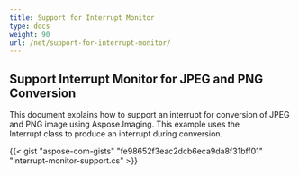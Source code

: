 ```yaml
---
title: Support for Interrupt Monitor
type: docs
weight: 90
url: /net/support-for-interrupt-monitor/
---
```


## **Support Interrupt Monitor for JPEG and PNG Conversion**
This document explains how to support an interrupt for conversion of JPEG and PNG image using Aspose.Imaging. This example uses the Interrupt class to produce an interrupt during conversion.

{{< gist "aspose-com-gists" "fe98652f3eac2dcb6eca9da8f31bff01" "interrupt-monitor-support.cs" >}}

